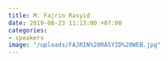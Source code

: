 ```yaml
---
title: M. Fajrin Rasyid
date: 2019-08-23 11:13:00 +07:00
categories:
- speakers
image: "/uploads/FAJRIN%20RASYID%20WEB.jpg"
---
```


